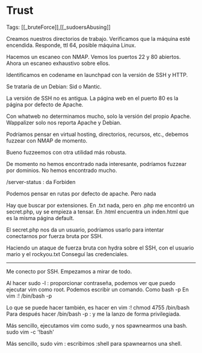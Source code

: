 # Trust

Tags: [[_bruteForce]],[[_sudoersAbusing]]

Creamos nuestros directorios de trabajo.
Verificamos que la máquina esté encendida. Responde, ttl 64, posible máquina Linux.

Hacemos un escaneo con NMAP.
Vemos los puertos 22 y 80 abiertos.
Ahora un escaneo exhaustivo sobre ellos.

Identificamos en codename en launchpad con la versión de SSH y HTTP.

Se trataría de un Debian:  Sid o Mantic.

La versión de SSH no es antigua.
La página web en el puerto 80 es la página por defecto de Apache.

Con whatweb no determinamos mucho, solo la versión del propio Apache.
Wappalizer solo nos reporta Apache y Debian.

Podríamos pensar en virtual hosting, directorios, recursos, etc., debemos fuzzear con NMAP de momento.

Bueno fuzzeemos con otra utilidad más robusta.

De momento no hemos encontrado nada interesante, podríamos fuzzear por dominios.
No hemos encontrado mucho.

/server-status :    da Forbiden

Podemos pensar en rutas por defecto de apache. Pero nada

Hay que buscar por extensiones.
En .txt nada, pero en .php me encontró un secret.php, uy se empieza a tensar.
En .html encuentra un inden.html que es la misma página default.

El secret.php nos da un usuario, podríamos usarlo para intentar conectarnos por fuerza bruta por SSH.

Haciendo un ataque de fuerza bruta con hydra sobre el SSH, con el usuario mario y el rockyou.txt
Conseguí las credenciales.

---
Me conecto por SSH.
Empezamos a mirar de todo.

Al hacer 
sudo -l :    proporcionar contraseña, podemos ver que puedo ejecutar vim como root.
Podemos escribir un comando. Como bash -p
En vim
:! /bin/bash -p

Lo que se puede hacer también, es hacer en vim
:! chmod 4755 /bin/bash 
Para después hacer
/bin/bash -p :    y me la lanzo de forma privilegiada.

Más sencillo, ejecutamos vim como sudo, y nos spawnearmos una bash.
sudo vim -c '!bash'

Más sencillo,
sudo vim :    escribimos :shell para spawnearnos una shell.



